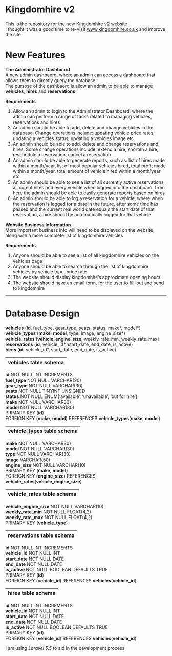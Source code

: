 # Kingdomhire v2
This is the repository for the new Kingdomhire v2 website  
I thought it was a good time to re-visit www.kingdomhire.co.uk and improve the site

# New Features
__The Administrator Dashboard__  
  A new admin dashbaord, where an admin can access a dashboard that allows them to directly query the database.  
  The pursose of the dashbaord is allow an admin to be able to manage __vehicles__, __hires__ and __reservations__
  
  __Requirements__   
   1. Allow an admin to login to the Administrator Dashboard, where the admin can perform a range of tasks related to managing vehicles, reservations and hires
   2. An admin should be able to add, delete and change vehicles in the database. Change operations include: updating vehicle price rates, updating a vehicles status, updating a vehicles image etc.
   3. An admin should be able to add, delete and change reservations and hires. Some change operations include: extend a hire, shorten a hire, reschedule a reservation, cancel a reservation
   4. An admin should be able to generate reports, such as: list of hires made within a month/year, list of most popular vehicles hired, total profit made within a month/year, total amount of vehicle hired within a month/year etc.
   5. An admin should be able to see a list of all currently active reservations, all curent hires and every vehicle when logged into the dashboard, from here the admin should be able to easily generate reports based on hires
   6. An admin should be able to log a reservation for a vehicle, where when the reservation is logged for a date in the future, after some time has passed and the current real world date equals the start date of that reservation, a hire should be automatically logged for that vehicle
   
__Website Business Information__  
   More important business info will need to be displayed on the website, along with a more complete list of kingdomhire vehicles
   
   __Requirements__
   1. Anyone should be able to see a list of all kingdomhire vehicles on the vehicles page
   2. Anyone should be able to search through the list of kingdomhire vehicles by vehicle type, price rate
   3. The website should display kingdomhire’s approximate opening hours
   4. The website should have an email form, for the user to fill-out and send to kingdomhire
   
---

# Database Design  
__vehicles__ (__id__, fuel_type, gear_type, seats, status, make*, model*)  
__vehicle_types__ (__make__, __model__, type, image,  engine_size*)  
__vehicle_rates__ (__vehicle_engine_size__, weekly_rate_min, weekly_rate_max)  
__reservations__ (__id__, vehicle_id*, start_date, end_date, is_active)  
__hires__ (__id__, vehicle_id*, start_date, end_date, is_active)  

|   vehicles table schema       |   
|:----------------------------- |
 __id__ NOT NULL INT INCREMENTS   
 __fuel_type__ NOT NULL VARCHAR(20)  
 __gear_type__ NOT NULL VARCHAR(30)   
 __seats__ NOT NULL TINYINT UNSIGNED  
 __status__ NOT NULL ENUM(‘available’, ‘unavailable’, ‘out for hire’)  
 __make__ NOT NULL VARCHAR30)  
 __model__ NOT NULL VARCHAR(30)  
 PRIMARY KEY (__id__)  
 FOREIGN KEY (__make__, __model__) REFERENCES __vehicle_types__(__make__, __model__)  

| vehicle_types table schema    |
|:----------------------------- |
__make__ NOT NULL VARCHAR30)    
__model__ NOT NULL VARCHAR(30)  
__type__ NOT NULL VARCHAR(30)  
__image__ VARCHAR(50)  
__engine_size__ NOT NULL VARCHAR(10)  
PRIMARY KEY (__make__, __model__)  
FOREIGN KEY (__engine_size__) REFERENCES __vehicle_rates__(__vehicle_engine_size__)  

| vehicle_rates table schema    |
|:----------------------------- |
__vehicle_engine_size__ NOT NULL VARCHAR(10)  
__weekly_rate_min__ NOT NULL FLOAT(4,2)  
__weekly_rate_max__ NOT NULL FLOAT(4,2)  
PRIMARY KEY (__vehicle_type__)  

| reservations table schema     |
|:----------------------------- |
__id__ NOT NULL INT INCREMENTS  
__vehicle_id__ NOT NULL INT  
__start_date__ NOT NULL DATE  
__end_date__ NOT NULL DATE   
__is_active__ NOT NULL BOOLEAN DEFAULTS TRUE  
PRIMARY KEY (__id__)  
FOREIGN KEY (__vehicle_id__) REFERENCES __vehicles__(__vehicle_id__)  

| hires table schema            |
|:----------------------------- |
__id__ NOT NULL INT INCREMENTS  
__vehicle_id__ NOT NULL INT  
__start_date__ NOT NULL DATE  
__end_date__ NOT NULL DATE  
__is_active__ NOT NULL BOOLEAN DEFAULTS TRUE  
PRIMARY KEY (__id__)  
FOREIGN KEY (__vehicle_id__) REFERENCES __vehicles__(__vehicle_id__)  
  
I am using *Laravel 5.5* to aid in the development process  
